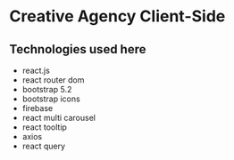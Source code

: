 # Creative Agency Client-Side

## Technologies used here
* react.js
* react router dom
* bootstrap 5.2
* bootstrap icons
* firebase
* react multi carousel
* react tooltip
* axios
* react query

